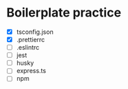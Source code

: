 # Boilerplate practice

- [x] tsconfig.json
- [x] .prettierrc
- [ ] .eslintrc
- [ ] jest
- [ ] husky
- [ ] express.ts
- [ ] npm
